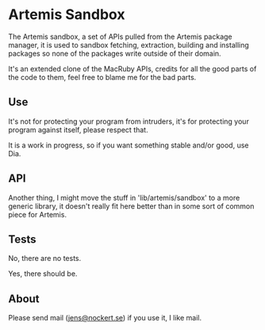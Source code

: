 Artemis Sandbox
===============================================================================

The Artemis sandbox, a set of APIs pulled from the Artemis package manager, it
is used to sandbox fetching, extraction, building and installing packages so
none of the packages write outside of their domain.

It's an extended clone of the MacRuby APIs, credits for all the good parts of
the code to them, feel free to blame me for the bad parts.

Use
-------------------------------------------------------------------------------

It's not for protecting your program from intruders, it's for protecting your
program against itself, please respect that.

It is a work in progress, so if you want something stable and/or good, use Dia.

API
-------------------------------------------------------------------------------

Another thing, I might move the stuff in 'lib/artemis/sandbox' to a more
generic library, it doesn't really fit here better than in some sort of common
piece for Artemis.

Tests
-------------------------------------------------------------------------------

No, there are no tests.

Yes, there should be.

About
-------------------------------------------------------------------------------

Please send mail (jens@nockert.se) if you use it, I like mail.

